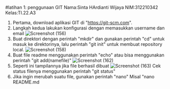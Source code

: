 #latihan 1: penggunaan GIT
Nama:Sinta HArdianti Wijaya
NIM:312210342
Kelas:TI.22.A3

1. Pertama, download aplikasi GIT di "https://git-scm.com".
2. Langkah kedua lakukan konfigurasi dengan memasukkan username dan email
![Screenshot (156)](https://user-images.githubusercontent.com/115516473/195577266-9cdda503-1f1e-436b-b0f9-cd67cbeeec52.png)
3. Buat direktori dengan perintah "mkdir" dan gunakan perintah "cd" untuk masuk ke direktorinya, lalu perintah "git init" untuk membuat repository local.
![Screenshot (158)](https://user-images.githubusercontent.com/115516473/195729529-1f903c45-202b-4d78-9432-1da9a3b0d570.png)
4. Buat file readme menggunakan perintah "echo" atau bisa menggunakan perintah "git add(namefile)"
![Screenshot (162)](https://user-images.githubusercontent.com/115516473/195730670-b080a78b-57c2-4032-b29f-b0c7022c6828.png)
4. Seperti ini tampilannya jika file berhasil dibuat
![Screenshot (163)](https://user-images.githubusercontent.com/115516473/195731291-eb070eb1-471d-4668-b76f-57cf70a33354.png)
Cek status filenya menggunakan perintah "git status"
5. Jika ingin merubah suatu file, gunakan perintah "nano"
Misal "nano README.md

